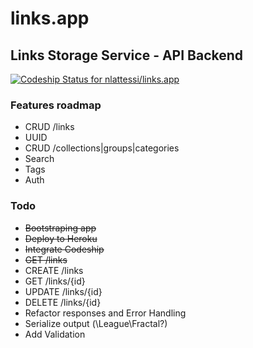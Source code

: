 # links.app

## Links Storage Service - API Backend

[ ![Codeship Status for nlattessi/links.app](https://codeship.com/projects/21807d10-07e2-0134-1f2b-0e11c5137ec3/status?branch=master)](https://codeship.com/projects/154935)

### Features roadmap
* CRUD /links
* UUID
* CRUD /collections|groups|categories
* Search
* Tags
* Auth

### Todo
* ~~Bootstraping app~~
* ~~Deploy to Heroku~~
* ~~Integrate Codeship~~
* ~~GET /links~~
* CREATE /links
* GET /links/{id}
* UPDATE /links/{id}
* DELETE /links/{id}
* Refactor responses and Error Handling
* Serialize output (\League\Fractal?)
* Add Validation
